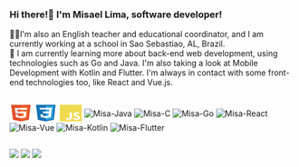 ### Hi there!👋 I'm Misael Lima, software developer! 

👨‍🏫I'm also an English teacher and educational coordinator, and I am currently working at a school in Sao Sebastiao, AL, Brazil.  
🌱 I am currently learning more about back-end web development, using technologies such as Go and Java. I'm also taking a look at Mobile Development with Kotlin and Flutter. I'm always in contact with some front-end technologies too, like React and Vue.js. 


<div style="display: inline_block"><br>
  <img align="center" alt="Misa-HTML" height="30" width="40" src="https://raw.githubusercontent.com/devicons/devicon/master/icons/html5/html5-original.svg">
  <img align="center" alt="Misa-CSS" height="30" width="40" src="https://raw.githubusercontent.com/devicons/devicon/master/icons/css3/css3-original.svg">
  <img align="center" alt="Misa-Js" height="30" width="40" src="https://raw.githubusercontent.com/devicons/devicon/master/icons/javascript/javascript-plain.svg">
  <img align="center" alt="Misa-Java" height="30" width="40" src="https://cdn.jsdelivr.net/gh/devicons/devicon@latest/icons/java/java-original-wordmark.svg" />
  <img align="center" alt="Misa-C" height="30" width="40" src="https://cdn.jsdelivr.net/gh/devicons/devicon/icons/c/c-original.svg" />
  <img align="center" alt="Misa-Go" height="30" width="40" src="https://cdn.jsdelivr.net/gh/devicons/devicon/icons/go/go-original-wordmark.svg" />
  <img align="center" alt="Misa-React" height="30" width="40" src="https://cdn.jsdelivr.net/gh/devicons/devicon/icons/react/react-original.svg" />
  <img align="center" alt="Misa-Vue" height="30" width="40" src="https://cdn.jsdelivr.net/gh/devicons/devicon/icons/vuejs/vuejs-original.svg" />
  <img align="center" alt="Misa-Kotlin" height="30" width="40" src="https://cdn.jsdelivr.net/gh/devicons/devicon@latest/icons/kotlin/kotlin-original.svg" />
  <img align="center" alt="Misa-Flutter" height="30" width="40" src="https://cdn.jsdelivr.net/gh/devicons/devicon@latest/icons/flutter/flutter-original.svg" />
 
  
  
</div>
  
  ##
 
<div> 
  <a href="https://www.linkedin.com/in/misaellima" target="_blank"><img src="https://img.shields.io/badge/-LinkedIn-%230077B5?style=for-the-badge&logo=linkedin&logoColor=white" target="_blank"></a> 
  <a href="https://instagram.com/devmisaellima" target="_blank"><img src="https://img.shields.io/badge/-Instagram-%23E4405F?style=for-the-badge&logo=instagram&logoColor=white" target="_blank"></a>
 	<a href = "mailto:misael.alisson14@gmail.com"><img src="https://img.shields.io/badge/-Gmail-%23333?style=for-the-badge&logo=gmail&logoColor=white" target="_blank"></a>
  <!--- <a href="https://www.youtube.com/channel/UC26EOZp9euu-JtxkGIUzb7w" target="_blank"><img src="https://img.shields.io/badge/YouTube-FF0000?style=for-the-badge&logo=youtube&logoColor=white" target="_blank"></a>
</div> -->
